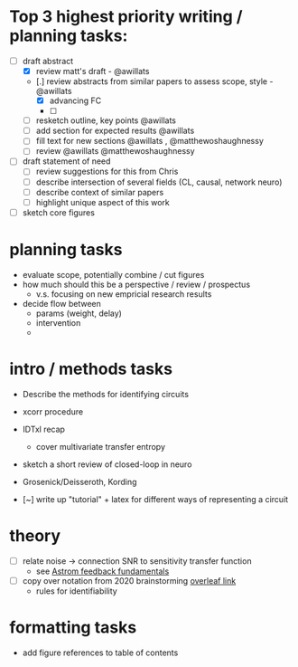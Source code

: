 # Top 3 highest priority writing / planning tasks:
- [ ] draft abstract 
  - [x] review matt's draft - @awillats
  - [.] review abstracts from similar papers to assess scope, style - @awillats
    - [x] advancing FC
    - [ ] 
  - [ ] resketch outline, key points @awillats
  - [ ] add section for expected results @awillats
  - [ ] fill text for new sections @awillats , @matthewoshaughnessy
  - [ ] review @awillats @matthewoshaughnessy

- [ ] draft statement of need 
  - [ ] review suggestions for this from Chris
  - [ ] describe intersection of several fields (CL, causal, network neuro)
  - [ ] describe context of similar papers
  - [ ] highlight unique aspect of this work

- [ ] sketch core figures 

# planning tasks 
- evaluate scope, potentially combine / cut figures
- how much should this be a perspective / review / prospectus 
  - v.s. focusing on new empricial research results
- decide flow between 
  - params (weight, delay)
  - intervention 
  - 
# intro / methods tasks
 - Describe the methods for identifying circuits
  - xcorr procedure 
  - IDTxl recap 
    - cover multivariate transfer entropy 
  
 - sketch a short review of closed-loop in neuro
  - Grosenick/Deisseroth, Kording 
  
 - [~] write up "tutorial" + latex for different ways of representing a circuit

# theory 
- [ ] relate noise → connection SNR to sensitivity transfer function 
  - see [Astrom feedback fundamentals](https://www.cds.caltech.edu/~murray/courses/cds101/fa02/caltech/astrom-ch5.pdf)
- [ ] copy over notation from 2020 brainstorming [overleaf link](https://www.overleaf.com/project/5e8232cd6157d200014b52d4)
  - rules for identifiability 
  
# formatting tasks 
- add figure references to table of contents  